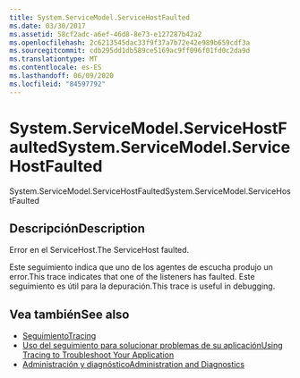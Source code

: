 ```yaml
---
title: System.ServiceModel.ServiceHostFaulted
ms.date: 03/30/2017
ms.assetid: 58cf2adc-a6ef-46d8-8e73-e127287b42a2
ms.openlocfilehash: 2c6213545dac33f9f37a7b72e42e989b659cdf3a
ms.sourcegitcommit: cdb295dd1db589ce5169ac9ff096f01fd0c2da9d
ms.translationtype: MT
ms.contentlocale: es-ES
ms.lasthandoff: 06/09/2020
ms.locfileid: "84597792"
---
```

# <a name="systemservicemodelservicehostfaulted"></a><span data-ttu-id="b4d69-102">System.ServiceModel.ServiceHostFaulted</span><span class="sxs-lookup"><span data-stu-id="b4d69-102">System.ServiceModel.ServiceHostFaulted</span></span>
<span data-ttu-id="b4d69-103">System.ServiceModel.ServiceHostFaulted</span><span class="sxs-lookup"><span data-stu-id="b4d69-103">System.ServiceModel.ServiceHostFaulted</span></span>  
  
## <a name="description"></a><span data-ttu-id="b4d69-104">Descripción</span><span class="sxs-lookup"><span data-stu-id="b4d69-104">Description</span></span>  
 <span data-ttu-id="b4d69-105">Error en el ServiceHost.</span><span class="sxs-lookup"><span data-stu-id="b4d69-105">The ServiceHost faulted.</span></span>  
  
 <span data-ttu-id="b4d69-106">Este seguimiento indica que uno de los agentes de escucha produjo un error.</span><span class="sxs-lookup"><span data-stu-id="b4d69-106">This trace indicates that one of the listeners has faulted.</span></span> <span data-ttu-id="b4d69-107">Este seguimiento es útil para la depuración.</span><span class="sxs-lookup"><span data-stu-id="b4d69-107">This trace is useful in debugging.</span></span>  
  
## <a name="see-also"></a><span data-ttu-id="b4d69-108">Vea también</span><span class="sxs-lookup"><span data-stu-id="b4d69-108">See also</span></span>

- [<span data-ttu-id="b4d69-109">Seguimiento</span><span class="sxs-lookup"><span data-stu-id="b4d69-109">Tracing</span></span>](index.md)
- [<span data-ttu-id="b4d69-110">Uso del seguimiento para solucionar problemas de su aplicación</span><span class="sxs-lookup"><span data-stu-id="b4d69-110">Using Tracing to Troubleshoot Your Application</span></span>](using-tracing-to-troubleshoot-your-application.md)
- [<span data-ttu-id="b4d69-111">Administración y diagnóstico</span><span class="sxs-lookup"><span data-stu-id="b4d69-111">Administration and Diagnostics</span></span>](../index.md)
